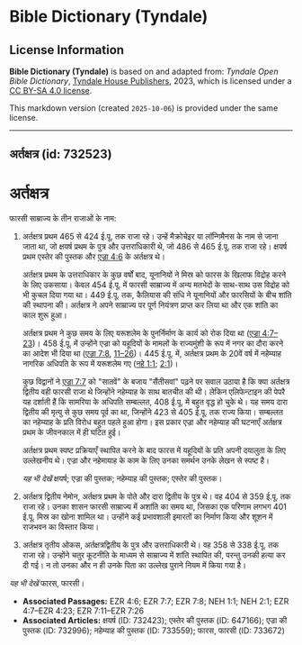 # Bible Dictionary (Tyndale)

## License Information

**Bible Dictionary (Tyndale)** is based on and adapted from: _Tyndale Open Bible Dictionary_, [Tyndale House Publishers](https://tyndaleopenresources.com/), 2023, which is licensed under a [CC BY-SA 4.0 license](https://creativecommons.org/licenses/by-sa/4.0/legalcode.en).

This markdown version (created `2025-10-06`) is provided under the same license.



--------------------------------

## अर्तक्षत्र (id: 732523)

अर्तक्षत्र
==========

फारसी साम्राज्य के तीन राजाओं के नाम:

1. अर्तक्षत्र प्रथम 465 से 424 ई.पू. तक राजा रहे। उन्हें मैक्रोचेइर या लॉन्गिमैनस के नाम से जाना जाता था, जो क्षयर्ष प्रथम के पुत्र और उत्तराधिकारी थे, जो 486 से 465 ई.पू. तक राजा रहे। क्षयर्ष प्रथम एस्तेर की पुस्तक और [एज्रा 4:6](https://ref.ly/Ezra4:6) के अर्तक्षत्र थे।

    अर्तक्षत्र प्रथम के उत्तराधिकार के कुछ वर्षों बाद, यूनानियों ने मिस्र को फारस के खिलाफ विद्रोह करने के लिए उकसाया। केवल 454 ई.पू. में फारसी साम्राज्य में अन्य मतभेदों के साथ\-साथ उस विद्रोह को भी कुचल दिया गया था। 449 ई.पू. तक, कैलियास की संधि ने यूनानियों और फारसियों के बीच शांति की स्थापना की। अर्तक्षत्र ने अपने साम्राज्य पर पूर्ण नियंत्रण प्राप्त कर लिया था और एक शांति का काल शुरू हुआ।

    अर्तक्षत्र प्रथम ने कुछ समय के लिए यरूशलेम के पुनर्निर्माण के कार्य को रोक दिया था ([एज्रा 4:7–23](https://ref.ly/Ezra4:7-Ezra4:23))। 458 ई.पू. में उन्होंने एज्रा को यहूदियों के मामलों के राज्यमुंशी के रूप में नगर का दौरा करने का आदेश भी दिया था ([एज्रा 7:8](https://ref.ly/Ezra7:8), [11–26](https://ref.ly/Ezra7:11-Ezra7:26))। 445 ई.पू. में, अर्तक्षत्र प्रथम के 20वें वर्ष में नहेम्याह नागरिक अधिपति के रूप में यरूशलेम गए ([नहे 1:1](https://ref.ly/Neh1:1); [2:1](https://ref.ly/Neh2:1))।

    कुछ विद्वानों ने [एज्रा 7:7](https://ref.ly/Ezra7:7) को "सातवें" के बजाय "सैंतीसवां" पढ़ने पर सवाल उठाया है कि क्या अर्तक्षत्र द्वितीय वही फारसी राजा थे जिन्होंने नहेम्याह के साथ बातचीत की थी। लेकिन एलिफेन्टाइन की पेपरै यह दर्शाती हैं कि सामरिया के अधिपति सम्बल्लत, 408 ई.पू. में बहुत वृद्ध हो चुके थे। यह समय दारा द्वितीय की मृत्यु से कुछ समय पूर्व का था, जिन्होंने 423 से 405 ई.पू. तक राज्य किया। सम्बल्लत का नहेम्याह के प्रति विरोध बहुत पहले हुआ होगा। इस प्रकार एज्रा और नहेम्याह की घटनाएँ अर्तक्षत्र प्रथम के जीवनकाल में ही घटित हुई।

    अर्तक्षत्र प्रथम स्पष्ट प्रक्रियाएँ स्थापित करने के बाद फारस में यहूदियों के प्रति अपनी दयालुता के लिए उल्लेखनीय थे। एज्रा और नहेमायाह के काम के लिए उनका समर्थन उनके लेखन से स्पष्ट है।

    *यह भी देखें* क्षयर्ष; एज्रा की पुस्तक; नहेम्याह की पुस्तक; एस्तेर की पुस्तक।

2. अर्तक्षत्र द्वितीय नेमोन, अर्तक्षत्र प्रथम के पोते और दारा द्वितीय के पुत्र थे। वह 404 से 359 ई.पू. तक राजा रहे। उनका शासन फारसी साम्राज्य में अशांति का समय था, जिसका एक परिणाम लगभग 401 ई.पू. मिस्र का खोना शामिल था। उन्होंने कई प्रभावशाली इमारतों का निर्माण किया और शूशन में राजभवन का विस्तार किया।
3. अर्तक्षत्र तृतीय ओकस, अर्तक्षत्रद्वितीय के पुत्र और उत्तराधिकारी थे। वह 358 से 338 ई.पू. तक राजा रहे। उन्होंने चतुर कूटनीति के माध्यम से साम्राज्य में शांति स्थापित की, परन्तु उनकी हत्या कर दी गई। न तो उनका और न ही उनके पिता का उल्लेख पुराने नियम में किया गया है।

*यह भी देखें* फारस, फारसी।

* **Associated Passages:** EZR 4:6; EZR 7:7; EZR 7:8; NEH 1:1; NEH 2:1; EZR 4:7–EZR 4:23; EZR 7:11–EZR 7:26
* **Associated Articles:** क्षयर्ष  (ID: 732423); एस्तेर की पुस्तक (ID: 647166); एज्रा की पुस्तक (ID: 732996); नहेम्याह की पुस्तक (ID: 733559); फारस, फारसी (ID: 733672)

